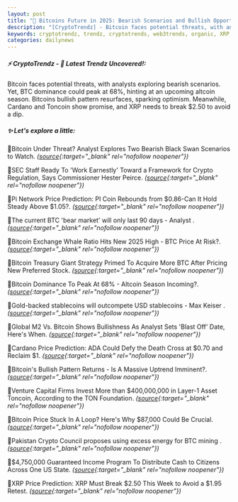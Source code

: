```yaml
---
layout: post
title: "🌌 Bitcoins Future in 2025: Bearish Scenarios and Bullish Opportunities"
description: "[CryptoTrendz] - Bitcoin faces potential threats, with analysts exploring bearish scenarios. Yet, BTC dominance could peak at 68%, hinting at an upcoming altcoin season. Bitcoins bullish pattern resurfaces, sparking optimism. Meanwhile, Cardano and Toncoin show promise, and XRP needs to break $2.50 to avoid a dip."
keywords: cryptotrendz, trendz, cryptotrends, web3trends, organic, XRP, Altcoin, BTC, Bitcoin, Crypto, Network, Analyst, mining, PI, stablecoins
categories: dailynews
---
```


##### ⚡ CryptoTrendz - 📌 *Latest Trendz Uncovered!:*

Bitcoin faces potential threats, with analysts exploring bearish scenarios. Yet, BTC dominance could peak at 68%, hinting at an upcoming altcoin season. Bitcoins bullish pattern resurfaces, sparking optimism. Meanwhile, Cardano and Toncoin show promise, and XRP needs to break $2.50 to avoid a dip.

##### ✨ *Let's explore a little:*


🔹Bitcoin Under Threat? Analyst Explores Two Bearish Black Swan Scenarios to Watch. *([source](https://s.avyag.com/xjp0){:target="_blank" rel="nofollow noopener"})*

🔹SEC Staff Ready To 'Work Earnestly' Toward a Framework for Crypto Regulation, Says Commissioner Hester Peirce. *([source](https://s.avyag.com/49wm){:target="_blank" rel="nofollow noopener"})*

🔹Pi Network Price Prediction: PI Coin Rebounds from $0.86-Can It Hold Steady Above $1.05?. *([source](https://s.avyag.com/w2ce){:target="_blank" rel="nofollow noopener"})*

🔹The current BTC 'bear market' will only last 90 days - Analyst . *([source](https://s.avyag.com/88cq){:target="_blank" rel="nofollow noopener"})*

🔹Bitcoin Exchange Whale Ratio Hits New 2025 High - BTC Price At Risk?. *([source](https://s.avyag.com/bpzw){:target="_blank" rel="nofollow noopener"})*

🔹Bitcoin Treasury Giant Strategy Primed To Acquire More BTC After Pricing New Preferred Stock. *([source](https://s.avyag.com/28d9){:target="_blank" rel="nofollow noopener"})*

🔹Bitcoin Dominance To Peak At 68% - Altcoin Season Incoming?. *([source](https://s.avyag.com/fsf6){:target="_blank" rel="nofollow noopener"})*

🔹Gold-backed stablecoins will outcompete USD stablecoins - Max Keiser . *([source](https://s.avyag.com/xcj3){:target="_blank" rel="nofollow noopener"})*

🔹Global M2 Vs. Bitcoin Shows Bullishness As Analyst Sets 'Blast Off' Date, Here's When. *([source](https://s.avyag.com/iisl){:target="_blank" rel="nofollow noopener"})*

🔹Cardano Price Prediction: ADA Could Defy the Death Cross at $0.70 and Reclaim $1. *([source](https://s.avyag.com/obqw){:target="_blank" rel="nofollow noopener"})*

🔹Bitcoin's Bullish Pattern Returns - Is A Massive Uptrend Imminent?. *([source](https://s.avyag.com/vaq9){:target="_blank" rel="nofollow noopener"})*

🔹Venture Capital Firms Invest More than $400,000,000 in Layer-1 Asset Toncoin, According to the TON Foundation. *([source](https://s.avyag.com/hmsc){:target="_blank" rel="nofollow noopener"})*

🔹Bitcoin Price Stuck In A Loop? Here's Why $87,000 Could Be Crucial. *([source](https://s.avyag.com/qgt6){:target="_blank" rel="nofollow noopener"})*

🔹Pakistan Crypto Council proposes using excess energy for BTC mining . *([source](https://s.avyag.com/43fa){:target="_blank" rel="nofollow noopener"})*

🔹$4,750,000 Guaranteed Income Program To Distribute Cash to Citizens Across One US State. *([source](https://s.avyag.com/daux){:target="_blank" rel="nofollow noopener"})*

🔹XRP Price Prediction: XRP Must Break $2.50 This Week to Avoid a $1.95 Retest. *([source](https://s.avyag.com/3mb1){:target="_blank" rel="nofollow noopener"})*

